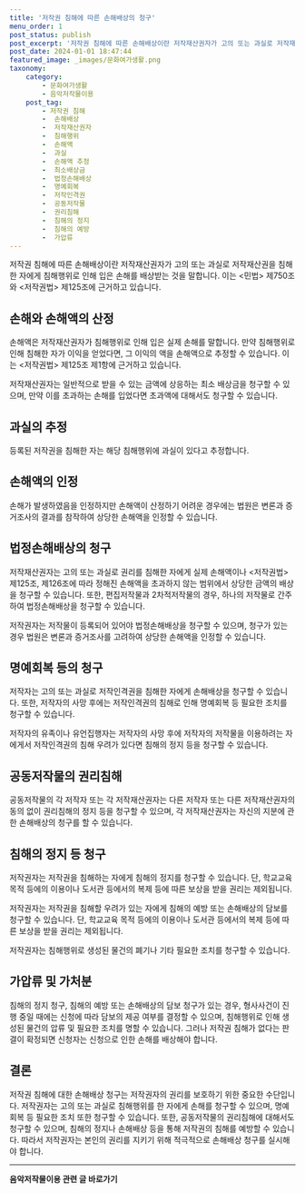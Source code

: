 ```yaml
---
title: '저작권 침해에 따른 손해배상의 청구'
menu_order: 1
post_status: publish
post_excerpt: '저작권 침해에 따른 손해배상이란 저작재산권자가 고의 또는 과실로 저작재산권을 침해한 자에게 침해행위로 인해 입은 손해를 배상받는 것을 말합니다. 이는  민법  제750조와  저작권법  제125조에 근거하고 있습니다.'
post_date: 2024-01-01 18:47:44
featured_image: _images/문화여가생활.png
taxonomy:
    category:
        - 문화여가생활
        - 음악저작물이용
    post_tag:
        - 저작권 침해
        -  손해배상
        -  저작재산권자
        -  침해행위
        -  손해액
        -  과실
        -  손해액 추정
        -  최소배상금
        -  법정손해배상
        -  명예회복
        -  저작인격권
        -  공동저작물
        -  권리침해
        -  침해의 정지
        -  침해의 예방
        -  가압류
---
```



저작권 침해에 따른 손해배상이란 저작재산권자가 고의 또는 과실로 저작재산권을 침해한 자에게 침해행위로 인해 입은 손해를 배상받는 것을 말합니다. 이는 <민법> 제750조와 <저작권법> 제125조에 근거하고 있습니다.

## 손해와 손해액의 산정

손해액은 저작재산권자가 침해행위로 인해 입은 실제 손해를 말합니다. 만약 침해행위로 인해 침해한 자가 이익을 얻었다면, 그 이익의 액을 손해액으로 추정할 수 있습니다. 이는 <저작권법> 제125조 제1항에 근거하고 있습니다.

저작재산권자는 일반적으로 받을 수 있는 금액에 상응하는 최소 배상금을 청구할 수 있으며, 만약 이를 초과하는 손해를 입었다면 초과액에 대해서도 청구할 수 있습니다.

## 과실의 추정

등록된 저작권을 침해한 자는 해당 침해행위에 과실이 있다고 추정합니다.

## 손해액의 인정

손해가 발생하였음을 인정하지만 손해액이 산정하기 어려운 경우에는 법원은 변론과 증거조사의 결과를 참작하여 상당한 손해액을 인정할 수 있습니다.

## 법정손해배상의 청구

저작재산권자는 고의 또는 과실로 권리를 침해한 자에게 실제 손해액이나 <저작권법> 제125조, 제126조에 따라 정해진 손해액을 초과하지 않는 범위에서 상당한 금액의 배상을 청구할 수 있습니다. 또한, 편집저작물과 2차적저작물의 경우, 하나의 저작물로 간주하여 법정손해배상을 청구할 수 있습니다.

저작권자는 저작물이 등록되어 있어야 법정손해배상을 청구할 수 있으며, 청구가 있는 경우 법원은 변론과 증거조사를 고려하여 상당한 손해액을 인정할 수 있습니다.

## 명예회복 등의 청구

저작자는 고의 또는 과실로 저작인격권을 침해한 자에게 손해배상을 청구할 수 있습니다. 또한, 저작자의 사망 후에는 저작인격권의 침해로 인해 명예회복 등 필요한 조치를 청구할 수 있습니다.

저작자의 유족이나 유언집행자는 저작자의 사망 후에 저작자의 저작물을 이용하려는 자에게서 저작인격권의 침해 우려가 있다면 침해의 정지 등을 청구할 수 있습니다.

## 공동저작물의 권리침해

공동저작물의 각 저작자 또는 각 저작재산권자는 다른 저작자 또는 다른 저작재산권자의 동의 없이 권리침해의 정지 등을 청구할 수 있으며, 각 저작재산권자는 자신의 지분에 관한 손해배상의 청구를 할 수 있습니다.

## 침해의 정지 등 청구

저작권자는 저작권을 침해하는 자에게 침해의 정지를 청구할 수 있습니다. 단, 학교교육 목적 등에의 이용이나 도서관 등에서의 복제 등에 따른 보상을 받을 권리는 제외됩니다.

저작권자는 저작권을 침해할 우려가 있는 자에게 침해의 예방 또는 손해배상의 담보를 청구할 수 있습니다. 단, 학교교육 목적 등에의 이용이나 도서관 등에서의 복제 등에 따른 보상을 받을 권리는 제외됩니다.

저작권자는 침해행위로 생성된 물건의 폐기나 기타 필요한 조치를 청구할 수 있습니다.

## 가압류 및 가처분

침해의 정지 청구, 침해의 예방 또는 손해배상의 담보 청구가 있는 경우, 형사사건이 진행 중일 때에는 신청에 따라 담보의 제공 여부를 결정할 수 있으며, 침해행위로 인해 생성된 물건의 압류 및 필요한 조치를 명할 수 있습니다. 그러나 저작권 침해가 없다는 판결이 확정되면 신청자는 신청으로 인한 손해를 배상해야 합니다.

## 결론

저작권 침해에 대한 손해배상 청구는 저작권자의 권리를 보호하기 위한 중요한 수단입니다. 저작권자는 고의 또는 과실로 침해행위를 한 자에게 손해를 청구할 수 있으며, 명예회복 등 필요한 조치 또한 청구할 수 있습니다. 또한, 공동저작물의 권리침해에 대해서도 청구할 수 있으며, 침해의 정지나 손해배상 등을 통해 저작권의 침해를 예방할 수 있습니다. 따라서 저작권자는 본인의 권리를 지키기 위해 적극적으로 손해배상 청구를 실시해야 합니다.
<!-- wp:separator -->
<hr class="wp-block-separator has-alpha-channel-opacity"/>
<!-- /wp:separator -->

<!-- wp:group {"backgroundColor":"base","layout":{"type":"constrained"}} -->
<div class="wp-block-group has-base-background-color has-background"><!-- wp:paragraph {"align":"center","fontSize":"medium"} -->
<p class="has-text-align-center has-large-font-size"><strong>음악저작물이용 관련 글 바로가기</strong></p>
<!-- /wp:paragraph -->


<!-- wp:latest-posts
{"categories":[{"id":15931,"count":19,"description":"","link":"https://uknowlaw.com/category/%ec%9d%8c%ec%95%85%ec%a0%80%ec%9e%91%eb%ac%bc%ec%9d%b4%ec%9a%a9/","name":"음악저작물이용","slug":"음악저작물이용","taxonomy":"category","parent":0,"meta":[],"_links":{"self":[{"href":"https://uknowlaw.com/wp-json/wp/v2/categories/15931"}],"collection":[{"href":"https://uknowlaw.com/wp-json/wp/v2/categories"}],"about":[{"href":"https://uknowlaw.com/wp-json/wp/v2/taxonomies/category"}],"wp:post_type":[{"href":"https://uknowlaw.com/wp-json/wp/v2/posts?categories=15931"}],"curies":[{"name":"wp","href":"https://api.w.org/{rel}","templated":true}]}}],"postsToShow":100,"excerptLength":28,"postLayout":"grid","columns":2,"featuredImageAlign":"left","featuredImageSizeSlug":"large","fontSize":"small"} /--></div>
<!-- /wp:group -->